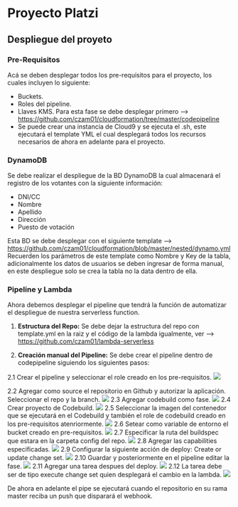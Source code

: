 # Proyecto Platzi

## Despliegue del proyeto

### Pre-Requisitos
Acá se deben desplegar todos los pre-requisitos para el proyecto, los cuales incluyen lo siguiente: 
*  Buckets.
*  Roles del pipeline.
*  Llaves KMS.
Para esta fase se debe desplegar primero --> https://github.com/czam01/cloudformation/tree/master/codepipeline 
*  Se puede crear una instancia de Cloud9 y se ejecuta el .sh, este ejecutará el template YML el cual desplegará todos los recursos necesarios de ahora en adelante para el proyecto.

### DynamoDB
Se debe realizar el despliegue de la BD DynamoDB la cual almacenará el registro de los votantes con la siguiente información:
*  DNI/CC
*  Nombre
*  Apellido
*  Dirección
*  Puesto de votación

Esta BD se debe desplegar con el siguiente template --> https://github.com/czam01/cloudformation/blob/master/nested/dynamo.yml 
Recuerden los parámetros de este template como Nombre y Key de la tabla, adicionalmente los datos de usuarios se deben ingresar de forma manual, en este despliegue solo se crea la tabla no la data dentro de ella.

### Pipeline y Lambda
Ahora debemos desplegar el pipeline que tendrá la función de automatizar el despliegue de nuestra serverless function.

1.  **Estructura del Repo:** Se debe dejar la estructura del repo con template.yml en la raiz y el código de la lambda igualmente, ver --> https://github.com/czam01/lambda-serverless

2.  **Creación manual del Pipeline:** Se debe crear el pipeline dentro de codepipeline siguiendo los siguientes pasos:

2.1  Crear el pipeline y seleccionar el role creado en los pre-requisitos.
![](https://github.com/czam01/lambda-payu/blob/master/images/i1.png)

2.2  Agregar como source el repositorio en Github y autorizar la aplicación. Seleccionar el repo y la branch.
![](https://github.com/czam01/lambda-payu/blob/master/images/i2.png)
2.3  Agregar  codebuild como fase.
![](https://github.com/czam01/lambda-payu/blob/master/images/i3.png)
2.4  Crear proyecto de Codebuild.
![](https://github.com/czam01/lambda-payu/blob/master/images/i4.png)
2.5  Seleccionar la imagen del contenedor que se ejecutará en el Codebuild y también el role de codebuild creado en los pre-requisitos atenriormente.
![](https://github.com/czam01/lambda-payu/blob/master/images/i5.png)
2.6  Setear como variable de entorno el bucket creado en pre-requisitos.
![](https://github.com/czam01/lambda-payu/blob/master/images/i6.png)
2.7  Especificar la ruta del buildspec que estara en la carpeta config del repo.
![](https://github.com/czam01/lambda-payu/blob/master/images/i7.png)
2.8  Agregar las capabilities especificadas.
![](https://github.com/czam01/lambda-payu/blob/master/images/i8.png)
2.9  Configurar la siguiente acción de deploy: Create or update change set.
![](https://github.com/czam01/lambda-payu/blob/master/images/i9.png)
2.10  Guardar y posteriormente en el pipeline editar la fase.
![](https://github.com/czam01/lambda-payu/blob/master/images/i10.png)
2.11  Agregar una tarea despues del deploy.
![](https://github.com/czam01/lambda-payu/blob/master/images/i11.png)
2.12  La tarea debe ser de tipo execute change set quien desplegará el cambio en la lambda.
![](https://github.com/czam01/lambda-payu/blob/master/images/i12.png)

De ahora en adelante el pipe se ejecutará cuando el repositorio en su rama master reciba un push que disparará el webhook.









